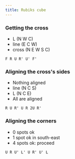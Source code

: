 ```yaml
---
title: Rubiks cube
---
```


### Getting the cross

 * L (N W C)
 * line (E C W)
 * cross (N E W S C)

  `F R U R' U' F'`

### Aligning the cross's sides

 * Nothing aligned
 * line (N C S)
 * L (N C E)
 * All are aligned

  `R U R' U R 2U R'`

### Aligning the corners

 * 0 spots ok
 * 1 spot ok in south-east
 * 4 spots ok: proceed

  `U R U' L' U R' U' L`


